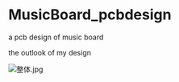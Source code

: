 # MusicBoard_pcbdesign
a pcb design of music board

the outlook of my design


![整体.jpg](https://i.loli.net/2021/06/21/tNZsWlhqipR7yCA.jpg)
